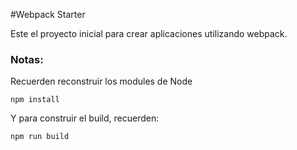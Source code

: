 
#Webpack Starter

Este el proyecto inicial para crear aplicaciones utilizando webpack.

### Notas:
Recuerden reconstruir los modules de Node
 ```
npm install
 ```

 Y para construir el build, recuerden:

  ```
npm run build
 ```
